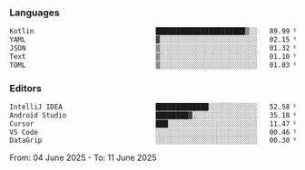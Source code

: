 <!--START_SECTION:waka-->
### Languages
```txt
Kotlin                              ██████████████████████▒░░   89.99 %
YAML                                ▓░░░░░░░░░░░░░░░░░░░░░░░░   02.15 %
JSON                                ▒░░░░░░░░░░░░░░░░░░░░░░░░   01.32 %
Text                                ▒░░░░░░░░░░░░░░░░░░░░░░░░   01.10 %
TOML                                ▒░░░░░░░░░░░░░░░░░░░░░░░░   01.03 %
```

### Editors
```txt
IntelliJ IDEA                       █████████████░░░░░░░░░░░░   52.58 %
Android Studio                      ████████▓░░░░░░░░░░░░░░░░   35.18 %
Cursor                              ███░░░░░░░░░░░░░░░░░░░░░░   11.47 %
VS Code                             ░░░░░░░░░░░░░░░░░░░░░░░░░   00.46 %
DataGrip                            ░░░░░░░░░░░░░░░░░░░░░░░░░   00.30 %
```

From: 04 June 2025 - To: 11 June 2025
<!--END_SECTION:waka-->
